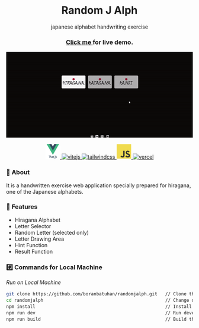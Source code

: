 <h1 align="center">Random J Alph</h1>

<p align="center"> japanese alphabet handwriting exercise </p>
<h3 align="center"><a href="https://randomjalph.vercel.app"> Click me </a> for live demo.</h3>

<p align="center"><img src="/src/assets/gifs/hirgana.gif" loading="eager" alt="webres-demo" /></a> </p>

<div align="center">
<a href="https://vuejs.org/" target="_blank" rel="noreferrer"> <img src="https://raw.githubusercontent.com/devicons/devicon/master/icons/vuejs/vuejs-original-wordmark.svg" alt="vuejs" width="40" height="40"/> </a> 
<a href="https://vitejs.dev" target="_blank" rel="noreferrer"> <img src="https://vitejs.dev/logo-with-shadow.png" alt="vitejs" width="40" height="40"/> </a> 
 <a href="https://tailwindcss.com/" target="_blank" rel="noreferrer"> <img src="https://www.vectorlogo.zone/logos/tailwindcss/tailwindcss-icon.svg" alt="tailwindcss" width="40" height="40"/> 
 </a>  
<a href="https://developer.mozilla.org/en-US/docs/Web/JavaScript" target="_blank" rel="noreferrer"> <img src="https://raw.githubusercontent.com/devicons/devicon/master/icons/javascript/javascript-original.svg" alt="javascript" width="40" height="40"/> </a> 
<a href="https://vercel.com" target="_blank" rel="noreferrer"> <img src="https://seeklogo.com/images/V/vercel-logo-F748E39008-seeklogo.com.png" alt="vercel" width="40" height="40"/> </a> 

</div>


### 📔 **About**
It is a handwritten exercise web application specially prepared for hiragana, one of the Japanese alphabets.


### 📜 **Features**
- Hiragana Alphabet
- Letter Selector
- Random Letter (selected only)
- Letter Drawing Area
- Hint Function
- Result Function

<!-- ### 💻 **Usage** -->


<!-- - [Vue](https://vuejs.org/) -->


### #️⃣ **Commands for Local Machine**

_Run on Local Machine_

```sh
git clone https://github.com/boranbatuhan/randomjalph.git   // Clone the repository.
cd randomjalph                                              // Change directory.
npm install                                                 // Install dependencies.
npm run dev                                                 // Run development mode.
npm run build                                               // Build the project.
```